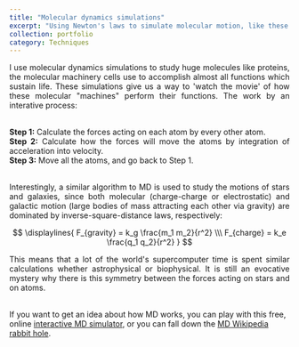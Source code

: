 ```yaml
---
title: "Molecular dynamics simulations"
excerpt: "Using Newton's laws to simulate molecular motion, like these wiggling waters:<br/><img src='/images/water.gif' width='500' height='300'><br/>"
collection: portfolio
category: Techniques
---
```

<div style="text-align: justify">
I use molecular dynamics simulations to study huge molecules like proteins, the molecular machinery cells use to accomplish almost all functions which sustain life. These simulations give us a way to 'watch the movie' of how these molecular "machines" perform their functions. The work by an interative process:<br><br>
  
<b>Step 1:</b> Calculate the forces acting on each atom by every other atom. <br>
<b>Step 2:</b> Calculate how the forces will move the atoms by integration of acceleration into velocity. <br>
<b>Step 3:</b> Move all the atoms, and go back to Step 1. <br><br>

Interestingly, a similar algorithm to MD is used to study the motions of stars and galaxies, since both molecular (charge-charge or electrostatic) and galactic motion (large bodies of mass attracting each other via gravity) are dominated by inverse-square-distance laws, respectively:

$$
\displaylines{
F_{gravity} = k_g \frac{m_1 m_2}{r^2} \\\
F_{charge} = k_e \frac{q_1 q_2}{r^2}
}
$$

This means that a lot of the world's supercomputer time is spent similar calculations whether astrophysical or biophysical. It is still an evocative mystery why there is this symmetry between the forces acting on stars and on atoms.<br> <br>
</div>

If you want to get an idea about how MD works, you can play with this free, online [interactive MD simulator](https://physics.weber.edu/schroeder/md/), or you can fall down the [MD Wikipedia rabbit hole](https://en.wikipedia.org/wiki/Molecular_dynamics).

